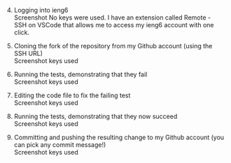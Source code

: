 4. Logging into ieng6 <br />
Screenshot
No keys were used. I have an extension called Remote - SSH on VSCode that allows me to access my ieng6 account with one click.

5. Cloning the fork of the repository from my Github account (using the SSH URL) <br />
Screenshot
keys used

6. Running the tests, demonstrating that they fail <br />
Screenshot
keys used

7. Editing the code file to fix the failing test <br />
Screenshot
keys used

8. Running the tests, demonstrating that they now succeed <br />
Screenshot
keys used

10. Committing and pushing the resulting change to my Github account (you can pick any commit message!) <br />
Screenshot
keys used
